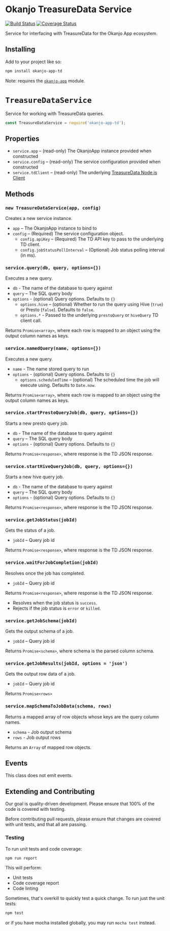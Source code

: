 # Okanjo TreasureData Service

[![Build Status](https://travis-ci.org/Okanjo/okanjo-app-td.svg?branch=master)](https://travis-ci.org/Okanjo/okanjo-app-td) [![Coverage Status](https://coveralls.io/repos/github/Okanjo/okanjo-app-td/badge.svg?branch=master)](https://coveralls.io/github/Okanjo/okanjo-app-td?branch=master)

Service for interfacing with TreasureData for the Okanjo App ecosystem.

## Installing

Add to your project like so: 

```sh
npm install okanjo-app-td
```

Note: requires the [`okanjo-app`](https://github.com/okanjo/okanjo-app) module.


# `TreasureDataService`

Service for working with TreasureData queries. 

```js
const TreasureDataService = require('okanjo-app-td');
```

## Properties
* `service.app` – (read-only) The OkanjoApp instance provided when constructed
* `service.config` – (read-only) The service configuration provided when constructed
* `service.tdClient` – (read-only) The underlying [TreasureData Node.js Client](https://github.com/treasure-data/td-client-node)  

## Methods

### `new TreasureDataService(app, config)`

Creates a new service instance.

* `app` – The OkanjoApp instance to bind to
* `config` – (Required) The service configuration object.
  * `config.apiKey` – (Required) The TD API key to pass to the underlying TD client.
  * `config.jobStatusPollInterval` – (Optional) Job status polling interval (in ms). 

### `service.query(db, query, options={})`
Executes a new query.

- `db` - The name of the database to query against
- `query` – The SQL query body
- `options` - (optional) Query options. Defaults to `{}`
  - `options.hive` – (optional) Whether to run the query using Hive (`true`) or Presto (`false`). Defaults to `false`.
  - `options.*` - Passed to the underlying `prestoQuery` or `hiveQuery` TD client call.
  
Returns `Promise<array>`, where each row is mapped to an object using the output column names as keys.


### `service.namedQuery(name, options={})`
Executes a new query.

- `name` - The name stored query to run
- `options` - (optional) Query options. Defaults to `{}`
  - `options.scheduledTime` – (optional) The scheduled time the job will execute using. Defaults to `Date.now`.
 
Returns `Promise<array>`, where each row is mapped to an object using the output column names as keys.


### `service.startPrestoQueryJob(db, query, options={})`
Starts a new presto query job.

- `db` - The name of the database to query against
- `query` – The SQL query body
- `options` - (optional) Query options. Defaults to `{}`

Returns `Promise<response>`, where response is the TD JSON response.  

### `service.startHiveQueryJob(db, query, options={})`
Starts a new hive query job.

- `db` - The name of the database to query against
- `query` – The SQL query body
- `options` - (optional) Query options. Defaults to `{}`

Returns `Promise<response>`, where response is the TD JSON response.

### `service.getJobStatus(jobId)`
Gets the status of a job.

- `jobId` – Query job id

Returns `Promise<response>`, where response is the TD JSON response.

### `service.waitForJobCompletion(jobId)`
Resolves once the job has completed.

- `jobId` – Query job id

Returns `Promise<response>`, where response is the TD JSON response.

- Resolves when the job status is `success`.
- Rejects if the job status is `error` or `killed`.

### `service.getJobSchema(jobId)`
Gets the output schema of a job.

- `jobId` – Query job id

Returns `Promise<schema>`, where schema is the parsed column schema.

### `service.getJobResults(jobId, options = 'json')`
Gets the output row data of a job.

- `jobId` – Query job id

Returns `Promise<rows>`

### `service.mapSchemaToJobData(schema, rows)`
Returns a mapped array of row objects whose keys are the query column names.

- `schema` - Job output schema
- `rows` - Job output rows

Returns an `Array` of mapped row objects. 
 

## Events

This class does not emit events.


## Extending and Contributing 

Our goal is quality-driven development. Please ensure that 100% of the code is covered with testing.

Before contributing pull requests, please ensure that changes are covered with unit tests, and that all are passing. 

### Testing

To run unit tests and code coverage:

```sh
npm run report
```

This will perform:

* Unit tests
* Code coverage report
* Code linting

Sometimes, that's overkill to quickly test a quick change. To run just the unit tests:
 
```sh
npm test
```

or if you have mocha installed globally, you may run `mocha test` instead.
